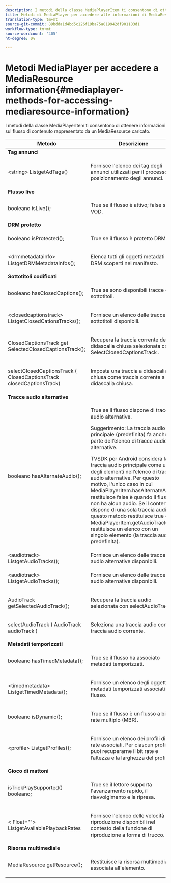 ```yaml
---
description: I metodi della classe MediaPlayerItem ti consentono di ottenere informazioni sul flusso di contenuto rappresentato da un MediaResource caricato.
title: Metodi di MediaPlayer per accedere alle informazioni di MediaResource
translation-type: tm+mt
source-git-commit: 89bdda1d4bd5c126f19ba75a819942df901183d1
workflow-type: tm+mt
source-wordcount: '405'
ht-degree: 0%

---
```



# Metodi MediaPlayer per accedere a MediaResource information{#mediaplayer-methods-for-accessing-mediaresource-information}

I metodi della classe MediaPlayerItem ti consentono di ottenere informazioni sul flusso di contenuto rappresentato da un MediaResource caricato.

<table frame="all" colsep="1" rowsep="1" id="table_77B55D506FE24326A03D97AA087231FF"> 
 <thead> 
  <tr rowsep="1"> 
   <th colname="2" class="entry"> Metodo </th> 
   <th colname="3" class="entry"> Descrizione </th> 
  </tr> 
 </thead>
 <tbody> 
  <tr rowsep="1"> 
   <td colname="1"> <b>Tag annunci</b> </td> 
   <td colname="3"> </td>
  </tr> 
  <tr rowsep="1"> 
   <td colname="2"> <span class="codeph"> &lt;string&gt; ListgetAdTags()  </span> </td> 
   <td colname="3"> <p>Fornisce l'elenco dei tag degli annunci utilizzati per il processo di posizionamento degli annunci. </p> </td> 
  </tr> 
  <tr rowsep="1"> 
   <td colname="1"> <b>Flusso live</b> </td> 
   <td colname="3"> </td>
  </tr> 
  <tr rowsep="1"> 
   <td colname="2"> <span class="codeph"> booleano isLive();  </span> </td> 
   <td colname="3"> <p>True se il flusso è attivo; false se è VOD. </p> </td> 
  </tr> 
  <tr rowsep="1"> 
   <td colname="1"> <b>DRM protetto</b> </td> 
  </tr> 
  <tr rowsep="1"> 
   <td colname="2"> <span class="codeph"> booleano isProtected();  </span> </td> 
   <td colname="3"> <p>True se il flusso è protetto DRM. </p> </td> 
  </tr> 
  <tr rowsep="1"> 
   <td colname="2"> <span class="codeph"> &lt;drmmetadatainfo&gt; ListgetDRMMetadataInfos();  </span> </td> 
   <td colname="3"> <p>Elenca tutti gli oggetti metadati DRM scoperti nel manifesto. </p> </td> 
  </tr> 
  <tr rowsep="1"> 
   <td colname="1"> <b>Sottotitoli codificati</b> </td> 
   <td colname="3"> </td>
  </tr> 
  <tr rowsep="1"> 
   <td colname="2"> <span class="codeph"> booleano hasClosedCaptions();  </span> </td> 
   <td colname="3"> <p>True se sono disponibili tracce di sottotitoli. </p> </td> 
  </tr> 
  <tr rowsep="1"> 
   <td colname="2"> <span class="codeph"> &lt;closedcaptionstrack&gt; ListgetClosedCationsTracks();  </span> </td> 
   <td colname="3"> <p>Fornisce un elenco delle tracce di sottotitoli disponibili. </p> </td> 
  </tr> 
  <tr rowsep="1"> 
   <td colname="2"> <span class="codeph"> ClosedCaptionsTrack get SelectedClosedCaptionsTrack();  </span> </td> 
   <td colname="3"> <p>Recupera la traccia corrente della didascalia chiusa selezionata con <span class="codeph"> SelectClosedCaptionsTrack </span>. </p> </td> 
  </tr> 
  <tr rowsep="1"> 
   <td colname="2"> <span class="codeph"> selectClosedCaptionsTrack ( ClosedCaptionsTrack closedCaptionsTrack)  </span> </td> 
   <td colname="3"> <p>Imposta una traccia a didascalia chiusa come traccia corrente a didascalia chiusa. </p> </td> 
  </tr> 
  <tr rowsep="1"> 
   <td colname="1"> <b>Tracce audio alternative</b> </td> 
   <td colname="3"> </td>
  </tr> 
  <tr rowsep="1"> 
   <td colname="2"> <span class="codeph"> booleano hasAlternateAudio();  </span> </td> 
   <td colname="3"> <p>True se il flusso dispone di tracce audio alternative. </p> <p>Suggerimento:  La traccia audio principale (predefinita) fa anche parte dell’elenco di tracce audio alternative. </p> <p>TVSDK per Android considera la traccia audio principale come uno degli elementi nell’elenco di tracce audio alternative. Per questo motivo, l'unico caso in cui <span class="codeph"> MediaPlayerItem.hasAlternateAudio </span> restituisce false è quando il flusso non ha alcun audio. Se il contenuto dispone di una sola traccia audio, questo metodo restituisce true e <span class="codeph"> MediaPlayerItem.getAudioTracks </span> restituisce un elenco con un singolo elemento (la traccia audio predefinita). </p> </td> 
  </tr> 
  <tr rowsep="1"> 
   <td colname="2"> <span class="codeph"> &lt;audiotrack&gt; ListgetAudioTracks();  </span> </td> 
   <td colname="3"> Fornisce un elenco delle tracce audio alternative disponibili. </td> 
  </tr> 
  <tr rowsep="1"> 
   <td colname="2"> <span class="codeph"> &lt;audiotrack&gt; ListgetAudioTracks();  </span> </td> 
   <td colname="3"> <p>Fornisce un elenco delle tracce audio alternative disponibili. </p> </td> 
  </tr> 
  <tr rowsep="1"> 
   <td colname="2"> <span class="codeph"> AudioTrack getSelectedAudioTrack();  </span> </td> 
   <td colname="3"> <p>Recupera la traccia audio selezionata con <span class="codeph"> selectAudioTrack </span>. </p> </td> 
  </tr> 
  <tr rowsep="1"> 
   <td colname="2"> <span class="codeph"> selectAudioTrack ( AudioTrack audioTrack )  </span> </td> 
   <td colname="3"> <p>Seleziona una traccia audio come traccia audio corrente. </p> </td> 
  </tr> 
  <tr rowsep="1"> 
   <td colname="1"> <b>Metadati temporizzati</b> </td> 
   <td colname="3"> </td>
  </tr> 
  <tr rowsep="1"> 
   <td colname="2"> <span class="codeph"> booleano hasTimedMetadata();  </span> </td> 
   <td colname="3"> <p>True se il flusso ha associato metadati temporizzati. </p> </td> 
  </tr> 
  <tr rowsep="1"> 
   <td colname="2"> <span class="codeph"> &lt;timedmetadata&gt; ListgetTimedMetadata();  </span> </td> 
   <td colname="3"> <p>Fornisce un elenco degli oggetti metadati temporizzati associati al flusso. </p> </td> 
  </tr> 
  <tr rowsep="1"> 
   <td colname="2"> <span class="codeph"> booleano isDynamic();  </span> </td> 
   <td colname="3"> <p>True se il flusso è un flusso a bit rate multiplo (MBR). </p> </td> 
  </tr> 
  <tr rowsep="1"> 
   <td colname="2"> <span class="codeph"> &lt;profile&gt; ListgetProfiles();  </span> </td> 
   <td colname="3"> <p>Fornisce un elenco dei profili di bit rate associati. Per ciascun profilo, puoi recuperarne il bit rate e l’altezza e la larghezza del profilo. </p> </td> 
  </tr> 
  <tr rowsep="1"> 
   <td colname="1"> <b>Gioco di mattoni</b> </td> 
   <td colname="3"> </td>
  </tr> 
  <tr rowsep="1"> 
   <td colname="2"> <span class="codeph"> isTrickPlaySupported() booleano;  </span> </td> 
   <td colname="3"> <p>True se il lettore supporta l'avanzamento rapido, il riavvolgimento e la ripresa. </p> </td> 
  </tr> 
  <tr rowsep="1"> 
   <td colname="2"> <span class="codeph"> &lt; Float=""&gt; ListgetAvailablePlaybackRates  </span> </td> 
   <td colname="3"> <p>Fornisce l'elenco delle velocità di riproduzione disponibili nel contesto della funzione di riproduzione a forma di trucco. </p> </td> 
  </tr> 
  <tr rowsep="1"> 
   <td colname="1"> <b>Risorsa multimediale</b> </td> 
   <td colname="3"> </td>
  </tr> 
  <tr rowsep="1"> 
   <td colname="2"> <span class="codeph"> MediaResource getResource();  </span> </td> 
   <td colname="3"> <p>Restituisce la risorsa multimediale associata all'elemento. </p> </td> 
  </tr> 
 </tbody> 
</table>

